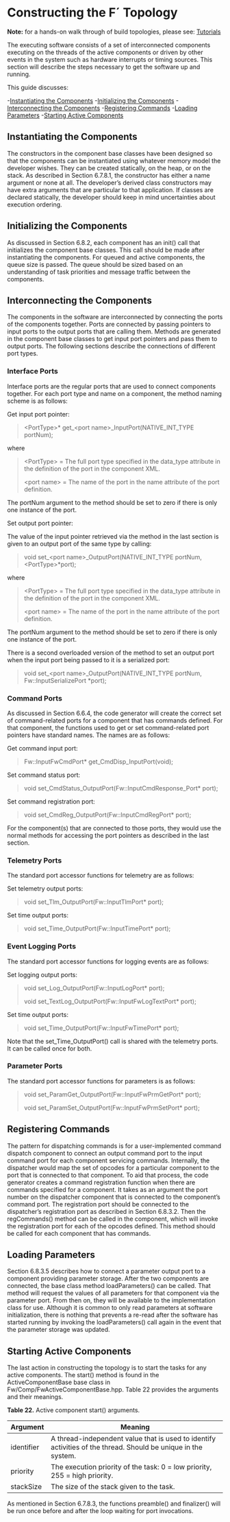 # Constructing the F´ Topology

**Note:** for a hands-on walk through of build topologies, please see: [Tutorials](../../Tutorials/README.md)

The executing software consists of a set of interconnected components
executing on the threads of the active components or driven by other
events in the system such as hardware interrupts or timing sources. This
section will describe the steps necessary to get the software up and
running.

This guide discusses:

-[Instantiating the Components](#instantiating-the-components)
-[Initializing the Components](#initializing-the-components)
-[Interconnecting the Components](#interconnecting-the-components)
-[Registering Commands](#registering-commands)
-[Loading Parameters](#loading-parameters)
-[Starting Active Components](#starting-active-components)


## Instantiating the Components

The constructors in the component base classes have been designed so
that the components can be instantiated using whatever memory model the
developer wishes. They can be created statically, on the heap, or on the
stack. As described in Section 6.7.8.1, the constructor has either a
name argument or none at all. The developer’s derived class constructors
may have extra arguments that are particular to that application. If
classes are declared statically, the developer should keep in mind
uncertainties about execution ordering.

## Initializing the Components

As discussed in Section 6.8.2, each component has an init() call that
initializes the component base classes. This call should be made after
instantiating the components. For queued and active components, the
queue size is passed. The queue should be sized based on an
understanding of task priorities and message traffic between the
components.

## Interconnecting the Components

The components in the software are interconnected by connecting the
ports of the components together. Ports are connected by passing
pointers to input ports to the output ports that are calling them.
Methods are generated in the component base classes to get input port
pointers and pass them to output ports. The following sections describe
the connections of different port types.

### Interface Ports

Interface ports are the regular ports that are used to connect
components together. For each port type and name on a component, the
method naming scheme is as follows:

Get input port pointer:

> \<PortType\>\* get\_\<port name\>\_InputPort(NATIVE\_INT\_TYPE
> portNum);

where

> \<PortType\> = The full port type specified in the data\_type
> attribute in the definition of the port in the component XML.
> 
> \<port name\> = The name of the port in the name attribute of the port
> definition.

The portNum argument to the method should be set to zero if there is
only one instance of the port.

Set output port pointer:

The value of the input pointer retrieved via the method in the last
section is given to an output port of the same type by calling:

> void set\_\<port name\>\_OutputPort(NATIVE\_INT\_TYPE portNum,
> \<PortType\>\*port);

where

> \<PortType\> = The full port type specified in the data\_type
> attribute in the definition of the port in the component XML.
> 
> \<port name\> = The name of the port in the name attribute of the port
> definition.

The portNum argument to the method should be set to zero if there is
only one instance of the port.

There is a second overloaded version of the method to set an output port
when the input port being passed to it is a serialized port:

> void set\_\<port name\>\_OutputPort(NATIVE\_INT\_TYPE portNum,
> Fw::InputSerializePort \*port);

### Command Ports

As discussed in Section 6.6.4, the code generator will create the
correct set of command-related ports for a component that has commands
defined. For that component, the functions used to get or set
command-related port pointers have standard names. The names are as
follows:

Get command input port:

> Fw::InputFwCmdPort\* get\_CmdDisp\_InputPort(void);

Set command status port:

> void set\_CmdStatus\_OutputPort(Fw::InputCmdResponse\_Port\* port);

Set command registration port:

> void set\_CmdReg\_OutputPort(Fw::InputCmdRegPort\* port);

For the component(s) that are connected to those ports, they would use
the normal methods for accessing the port pointers as described in the
last section.

### Telemetry Ports

The standard port accessor functions for telemetry are as follows:

Set telemetry output ports:

> void set\_Tlm\_OutputPort(Fw::InputTlmPort\* port);

Set time output ports:

> void set\_Time\_OutputPort(Fw::InputTimePort\* port);

### Event Logging Ports

The standard port accessor functions for logging events are as follows:

Set logging output ports:

> void set\_Log\_OutputPort(Fw::InputLogPort\* port);
> 
> void set\_TextLog\_OutputPort(Fw::InputFwLogTextPort\* port);

Set time output ports:

> void set\_Time\_OutputPort(Fw::InputFwTimePort\* port);

Note that the set\_Time\_OutputPort() call is shared with the telemetry
ports. It can be called once for both.

### Parameter Ports

The standard port accessor functions for parameters is as follows:

> void set\_ParamGet\_OutputPort(Fw::InputFwPrmGetPort\* port);
> 
> void set\_ParamSet\_OutputPort(Fw::InputFwPrmSetPort\* port);

## Registering Commands

The pattern for dispatching commands is for a user-implemented command
dispatch component to connect an output command port to the input
command port for each component servicing commands. Internally, the
dispatcher would map the set of opcodes for a particular component to
the port that is connected to that component. To aid that process, the
code generator creates a command registration function when there are
commands specified for a component. It takes as an argument the port
number on the dispatcher component that is connected to the component’s
command port. The registration port should be connected to the
dispatcher’s registration port as described in Section 6.8.3.2. Then the
regCommands() method can be called in the component, which will invoke
the registration port for each of the opcodes defined. This method
should be called for each component that has commands.

## Loading Parameters

Section 6.8.3.5 describes how to connect a parameter output port to a
component providing parameter storage. After the two components are
connected, the base class method loadParameters() can be called. That
method will request the values of all parameters for that component via
the parameter port. From then on, they will be available to the
implementation class for use. Although it is common to only read
parameters at software initialization, there is nothing that prevents a
re-read after the software has started running by invoking the
loadParameters() call again in the event that the parameter storage was
updated.

## Starting Active Components

The last action in constructing the topology is to start the tasks for
any active components. The start() method is found in the
ActiveComponentBase base class in Fw/Comp/FwActiveComponentBase.hpp.
Table 22 provides the arguments and their meanings.

**Table 22.** Active component start()
arguments.

| Argument   | Meaning                                                                                                       |
| ---------- | ------------------------------------------------------------------------------------------------------------- |
| identifier | A thread-independent value that is used to identify activities of the thread. Should be unique in the system. |
| priority   | The execution priority of the task: 0 = low priority, 255 = high priority.                                    |
| stackSize  | The size of the stack given to the task.                                                                      |

As mentioned in Section 6.7.8.3, the functions preamble() and
finalizer() will be run once before and after the loop waiting for port
invocations.
